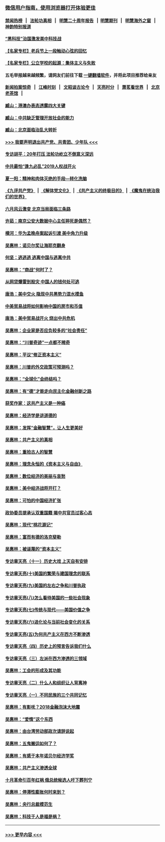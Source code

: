 ### [微信用户指南，使用浏览器打开体验更佳](https://github.com/gfw-breaker/banned-news1/blob/master/indexes/wechat-guide.md?t=0)
#### [禁闻热榜](热点新闻.md?t=0)  &nbsp;&nbsp;|&nbsp;&nbsp; [法轮功真相](https://github.com/gfw-breaker/truth/blob/master/README.md?t=0) &nbsp;&nbsp;|&nbsp;&nbsp; [明慧二十周年报告](https://github.com/gfw-breaker/mh-reports/blob/master/README.md?t=0) &nbsp;&nbsp;|&nbsp;&nbsp;[明慧期刊](https://github.com/gfw-breaker/mh-qikan) &nbsp;&nbsp;|&nbsp;&nbsp; [明慧海外之窗](https://github.com/gfw-breaker/mh-news/blob/master/README.md?t=0) &nbsp;&nbsp;|&nbsp;&nbsp; [神韵特别报道](https://github.com/gfw-breaker/mh-news/blob/master/shenyun.md?t=0)
#### [“黑科技”治国激发美中科技战](../pages/nsc423/n11638056.md?t=02032311) 
#### [【名家专栏】老兵节上一段触动心弦的回忆](../pages/nsc423/n11646016.md?t=02032311) 
#### [【名家专栏】公立学校的起源：集体主义与失败](../pages/nsc423/n11601833.md?t=02032311) 
#### 五毛举报越来越频繁，请网友们前往下载 [一键翻墙软件](https://github.com/gfw-breaker/ssr-accounts)，并将此项目推荐给亲友
#### [新闻拍案惊奇](https://github.com/gfw-breaker/banned-news1/blob/master/pages/link4.md) &nbsp;&nbsp;|&nbsp;&nbsp; [江峰时刻](https://github.com/gfw-breaker/banned-news1/blob/master/pages/link4.md) &nbsp;&nbsp;|&nbsp;&nbsp; [文昭谈古论今](https://github.com/gfw-breaker/banned-news1/blob/master/pages/link4.md) &nbsp;&nbsp;|&nbsp;&nbsp; [天亮时分](https://github.com/gfw-breaker/banned-news1/blob/master/pages/link4.md) &nbsp;&nbsp;|&nbsp;&nbsp; [萧茗看世界](https://github.com/gfw-breaker/banned-news1/blob/master/pages/link4.md) &nbsp;&nbsp;|&nbsp;&nbsp; [北京老茶馆](https://github.com/gfw-breaker/banned-news1/blob/master/pages/link4.md) &nbsp;&nbsp;|&nbsp;&nbsp; 
#### [臧山：港澳办表态透露四大关键](../pages/nsc423/n11421628.md?t=02032311) 
#### [臧山：中共缺乏管理开放社会的能力](../pages/nsc423/n11407457.md?t=02032311) 
#### [臧山：北京面临治乱大转折](../pages/nsc423/n11406895.md?t=02032311) 
#### [>>> 我要声明退出共产党、共青团、少年队 <<<](https://github.com/begood0513/goodnews/blob/master/quit/letter.md) 
#### [专访胡平：20年打压 法轮功屹立不倒意义深远](../pages/nsc423/n11398800.md?t=02032311) 
#### [中共最怕“逢九必乱”2019人权战开火](../pages/nsc423/n11385248.md?t=02032311) 
#### [夏一阳：精神和肉体灭绝的手段—转化洗脑](../pages/nsc423/n11368250.md?t=02032311) 
#### [《九评共产党》](https://github.com/begood0513/9ping.md/blob/master/README.md) &nbsp;|&nbsp; [《解体党文化》](../../../../jtdwh.md/blob/master/README.md)  &nbsp;|&nbsp; [《共产主义的终极目的》](../../../../gczydzjmd.md/blob/master/README.md) &nbsp;|&nbsp; [《魔鬼在统治我们的世界》](../../../../mgztzwmdsj.md/blob/master/README.md) 
#### [六月风云激变 北京当局面临三条路](../pages/nsc423/n11313668.md?t=02032311) 
#### [许茹：南京公安大数据中心主任猝死是偶然？](../pages/nsc423/n11064744.md?t=02032311) 
#### [横河：华为孟晚舟案起诉引渡 美中角力升级](../pages/nsc423/n11027230.md?t=02032311) 
#### [吴惠林：诺贝尔奖让海耶克翻身](../pages/nsc423/n10890049.md?t=02032311) 
#### [何坚：逃逃逃 逃离中国与逃离中共](../pages/nsc423/n10592891.md?t=02032311) 
#### [吴惠林：“商战”何时了？](../pages/nsc423/n10573558.md?t=02032311) 
#### [从网贷爆雷到股灾 中国人的钱何处可逃](../pages/nsc423/n10572800.md?t=02032311) 
#### [唐浩：美中交火 隐现中共黑势力混水摸鱼](../pages/nsc423/n10544040.md?t=02032311) 
#### [中美贸易战将如何影响中国的房市和币值](../pages/nsc423/n10543697.md?t=02032311) 
#### [唐浩：美中贸易战开火 烧出中共危机](../pages/nsc423/n10540126.md?t=02032311) 
#### [吴惠林：企业家是否应负较多的“社会责任”](../pages/nsc423/n10535022.md?t=02032311) 
#### [吴惠林：“川普奇迹”一点都不稀奇](../pages/nsc423/n10512808.md?t=02032311) 
#### [吴惠林：平议“修正资本主义”](../pages/nsc423/n10495724.md?t=02032311) 
#### [吴惠林：川普的外交政策可预测吗？](../pages/nsc423/n10462387.md?t=02032311) 
#### [吴惠林：“全球化”会终结吗？](../pages/nsc423/n10452838.md?t=02032311) 
#### [吴惠林：有“德”才能走向民主化金融创新之路](../pages/nsc423/n10432292.md?t=02032311) 
#### [获奖作家：这共产主义是一种癌](../pages/nsc423/n10431541.md?t=02032311) 
#### [吴惠林：经济学是讲道德的](../pages/nsc423/n10398014.md?t=02032311) 
#### [吴惠林：发挥“金融智慧”，让人生更美好](../pages/nsc423/n10375019.md?t=02032311) 
#### [吴惠林：共产主义的真相](../pages/nsc423/n10351394.md?t=02032311) 
#### [吴惠林：重拾古人的智慧](../pages/nsc423/n10337691.md?t=02032311) 
#### [吴惠林：理念永恒的《资本主义与自由》](../pages/nsc423/n10316274.md?t=02032311) 
#### [吴惠林：数位经济的美丽与哀愁](../pages/nsc423/n10292946.md?t=02032311) 
#### [吴惠林：美中经济战将开打？](../pages/nsc423/n10258825.md?t=02032311) 
#### [吴惠林：可怕的中国经济扩张](../pages/nsc423/n10219147.md?t=02032311) 
#### [政协委员提承认双重国籍 揭中共官员过客心态](../pages/nsc423/n10208809.md?t=02032311) 
#### [吴惠林：现代“桃花源记”](../pages/nsc423/n10185234.md?t=02032311) 
#### [吴惠林：富而有德的洛克斐勒](../pages/nsc423/n10142264.md?t=02032311) 
#### [吴惠林：被诬蔑的“资本主义”](../pages/nsc423/n10124816.md?t=02032311) 
#### [专访章天亮（十一）历史大戏 上天自有安排](../pages/nsc423/n10094905.md?t=02032311) 
#### [专访章天亮(十)美国的繁荣与建国理念的联系](../pages/nsc423/n10094899.md?t=02032311) 
#### [专访章天亮(九)美国的左右之争和川普执政](../pages/nsc423/n10094889.md?t=02032311) 
#### [专访章天亮(八)怎么看待美国的一些社会现象](../pages/nsc423/n10094857.md?t=02032311) 
#### [专访章天亮(七)传统与现代——美国价值之争](../pages/nsc423/n10093140.md?t=02032311) 
#### [专访章天亮(六)进化论与当前社会变化的关系](../pages/nsc423/n10092036.md?t=02032311) 
#### [专访章天亮(五)为何共产主义在西方不断渗透](../pages/nsc423/n10083620.md?t=02032311) 
#### [专访章天亮（四）历史上的预言告诉我们什么](../pages/nsc423/n10083606.md?t=02032311) 
#### [专访章天亮（三）左派在西方渗透的三领域](../pages/nsc423/n10081115.md?t=02032311) 
#### [吴惠林：工会的形成及其功能](../pages/nsc423/n10080633.md?t=02032311) 
#### [专访章天亮（二）什么人和组织让人背离神](../pages/nsc423/n10076637.md?t=02032311) 
#### [专访章天亮（一）不同民族的三个共同记忆](../pages/nsc423/n10074188.md?t=02032311) 
#### [吴惠林：有影呒？2018金融泡沫大地震](../pages/nsc423/n10040534.md?t=02032311) 
#### [吴惠林：“爱情”这个东西](../pages/nsc423/n10019423.md?t=02032311) 
#### [吴惠林：由台湾劳动部政次请辞说起](../pages/nsc423/n9979679.md?t=02032311) 
#### [吴惠林：五鬼搬运如何了？](../pages/nsc423/n9925338.md?t=02032311) 
#### [吴惠林：有感于本年诺贝尔经济学奖](../pages/nsc423/n9871883.md?t=02032311) 
#### [吴惠林：共产主义渗透全球](../pages/nsc423/n9812748.md?t=02032311) 
#### [十月革命引百年红祸 俄总统候选人吁下葬列宁](../pages/nsc423/n9810182.md?t=02032311) 
#### [吴惠林：停滞性膨胀何时来到？](../pages/nsc423/n9764136.md?t=02032311) 
#### [吴惠林：央行总裁模范生](../pages/nsc423/n9728134.md?t=02032311) 
#### [吴惠林：科技于人是福是祸？](../pages/nsc423/n9672982.md?t=02032311) 

----
#### [ >>> 更早内容 <<< ](../indexes/nsc423-earlier.md)
